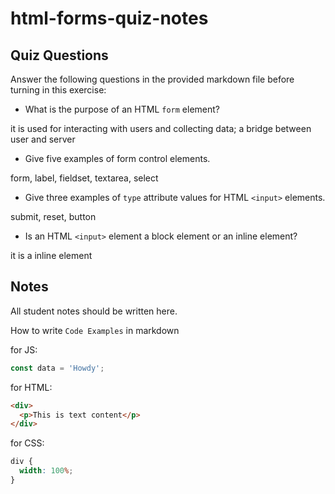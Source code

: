 # html-forms-quiz-notes

## Quiz Questions

Answer the following questions in the provided markdown file before turning in this exercise:

- What is the purpose of an HTML `form` element?

it is used for interacting with users and collecting data; a bridge between user and server

- Give five examples of form control elements.

form, label, fieldset, textarea, select

- Give three examples of `type` attribute values for HTML `<input>` elements.

submit, reset, button

- Is an HTML `<input>` element a block element or an inline element?

it is a inline element

## Notes

All student notes should be written here.

How to write `Code Examples` in markdown

for JS:

```javascript
const data = 'Howdy';
```

for HTML:

```html
<div>
  <p>This is text content</p>
</div>
```

for CSS:

```css
div {
  width: 100%;
}
```
